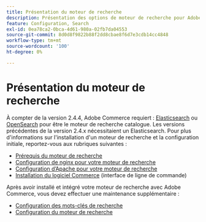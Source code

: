 ```yaml
---
title: Présentation du moteur de recherche
description: Présentation des options de moteur de recherche pour Adobe Commerce.
feature: Configuration, Search
exl-id: 0ea78ca2-0bca-4d61-980a-02fb7da04553
source-git-commit: 8d0d8f9822b88f2dd8cbae8f6d7e3cdb14cc4848
workflow-type: tm+mt
source-wordcount: '100'
ht-degree: 0%

---
```


# Présentation du moteur de recherche

À compter de la version 2.4.4, Adobe Commerce requiert : [Elasticsearch] ou [OpenSearch] pour être le moteur de recherche catalogue. Les versions précédentes de la version 2.4.x nécessitaient un Elasticsearch. Pour plus d&#39;informations sur l&#39;installation d&#39;un moteur de recherche et la configuration initiale, reportez-vous aux rubriques suivantes :

- [Prérequis du moteur de recherche](../../installation/prerequisites/search-engine/overview.md)
- [Configuration de nginx pour votre moteur de recherche](../../installation/prerequisites/search-engine/configure-nginx.md)
- [Configuration d’Apache pour votre moteur de recherche](../../installation/prerequisites/search-engine/configure-apache.md)
- [Installation du logiciel Commerce](../../installation/composer.md) (interface de ligne de commande)

Après avoir installé et intégré votre moteur de recherche avec Adobe Commerce, vous devez effectuer une maintenance supplémentaire :

- [Configuration des mots-clés de recherche](search-stopwords.md)
- [Configuration du moteur de recherche](configure-search-engine.md)

<!-- Link Definitions -->

[Elasticsearch]: https://www.elastic.co
[OpenSearch]: https://opensearch.org/docs/latest/opensearch/install/index/
